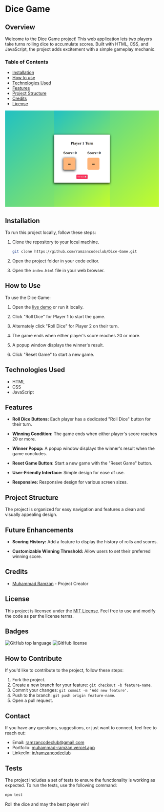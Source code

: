 # Dice Game

## Overview

Welcome to the Dice Game project! This web application lets two players take turns rolling dice to accumulate scores. Built with HTML, CSS, and JavaScript, the project adds excitement with a simple gameplay mechanic.

### Table of Contents

- [Installation](#installation)
- [How to use](#how-to-use)
- [Technologies Used](#technologies-used)
- [Features](#features)
- [Project Structure](#project-structure)
- [Credits](#credits)
- [License](#license)

![Dice Game Screenshot](dice-game-thumbnail.png)

## Installation

To run this project locally, follow these steps:

1. Clone the repository to your local machine.
    ```bash
    git clone https://github.com/ramzancodeclub/Dice-Game.git
    ```

2. Open the project folder in your code editor.

3. Open the `index.html` file in your web browser.

## How to Use

To use the Dice Game:

1. Open the [live demo](https://dice-game-teal-gamma.vercel.app/) or run it locally.

2. Click "Roll Dice" for Player 1 to start the game.

3. Alternately click "Roll Dice" for Player 2 on their turn.

4. The game ends when either player's score reaches 20 or more.

5. A popup window displays the winner's result.

6. Click "Reset Game" to start a new game.

## Technologies Used

- HTML
- CSS
- JavaScript

## Features

- **Roll Dice Buttons:** Each player has a dedicated "Roll Dice" button for their turn.

- **Winning Condition:** The game ends when either player's score reaches 20 or more.

- **Winner Popup:** A popup window displays the winner's result when the game concludes.

- **Reset Game Button:** Start a new game with the "Reset Game" button.

- **User-Friendly Interface:** Simple design for ease of use.

- **Responsive:** Responsive design for various screen sizes.

## Project Structure

The project is organized for easy navigation and features a clean and visually appealing design.

## Future Enhancements

- **Scoring History:** Add a feature to display the history of rolls and scores.

- **Customizable Winning Threshold:** Allow users to set their preferred winning score.

## Credits

- [Muhammad Ramzan](https://github.com/ramzancodeclub) - Project Creator

## License

This project is licensed under the [MIT License](LICENSE). Feel free to use and modify the code as per the license terms.

## Badges

![GitHub top language](https://img.shields.io/github/languages/top/ramzancodeclub/Dice-Game)
![GitHub license](https://img.shields.io/github/license/ramzancodeclub/Dice-Game)

## How to Contribute

If you'd like to contribute to the project, follow these steps:

1. Fork the project.
2. Create a new branch for your feature: `git checkout -b feature-name`.
3. Commit your changes: `git commit -m 'Add new feature'`.
4. Push to the branch: `git push origin feature-name`.
5. Open a pull request.

## Contact

If you have any questions, suggestions, or just want to connect, feel free to reach out:

- Email: [ramzancodeclub@gmail.com](ramzancodeclub@gmail.com)
- Portfolio: [muhammad-ramzan.vercel.app](https://muhammad-ramzan.vercel.app/)
- LinkedIn: [in/ramzancodeclub](https://www.linkedin.com/in/ramzancodeclub/)

## Tests

The project includes a set of tests to ensure the functionality is working as expected. To run the tests, use the following command:
```bash
npm test
```

Roll the dice and may the best player win!

